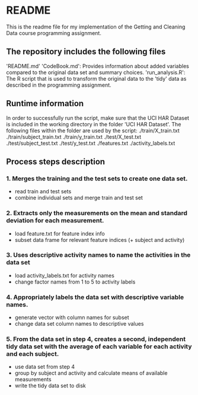 # README

This is the readme file for my implementation of the Getting and Cleaning Data course programming assignment. 

## The repository includes the following files

'README.md'
'CodeBook.md': Provides information about added variables compared to the original data set and summary choices.
'run_analysis.R': The R script that is used to transform the original data to the 'tidy' data as described in the programming assignment.

## Runtime information

In order to successfully run the script, make sure that the UCI HAR Dataset is included in the working directory in the folder 'UCI HAR Dataset'. The following files within the folder are used by the script:
  ./train/X_train.txt
  ./train/subject_train.txt
  ./train/y_train.txt
  ./test/X_test.txt
  ./test/subject_test.txt
  ./test/y_test.txt
  ./features.txt
  ./activity_labels.txt
  
## Process steps description

### 1. Merges the training and the test sets to create one data set.
* read train and test sets
* combine individual sets and merge train and test set

### 2. Extracts only the measurements on the mean and standard deviation for each measurement.
* load feature.txt for feature index info
* subset data frame for relevant feature indices (+ subject and activity)

### 3. Uses descriptive activity names to name the activities in the data set
* load activity_labels.txt for activity names
* change factor names from 1 to 5 to activity labels

### 4. Appropriately labels the data set with descriptive variable names.
* generate vector with column names for subset
* change data set column names to descriptive values

### 5. From the data set in step 4, creates a second, independent tidy data set with the average of each variable for each activity and each subject.
* use data set from step 4
* group by subject and activity and calculate means of available measurements
* write the tidy data set to disk
